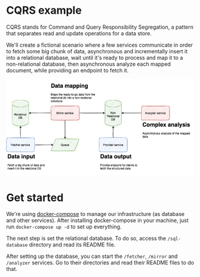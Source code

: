 # CQRS example

CQRS stands for Command and Query Responsibility Segregation, a pattern that separates read and update operations for a data store.

We'll create a fictional scenario where a few services communicate in order to fetch some big chunk of data, asynchronous and incrementally insert it into a relational database, wait until it's ready to process and map it to a non-relational database, then asynchronous analyze each mapped document, while providing an endpoint to fetch it.

![](./docs/overview.drawio.png)

# Get started

We're using [docker-compose](https://docs.docker.com/compose/) to manage our infrastructure (as database and other services). After installing docker-compose in your machine, just run `docker-compose up -d` to set up everything.

The next step is set the relational database. To do so, access the `/sql-database` directory and read its README file.

After setting up the database, you can start the `/fetcher`, `/mirror` and `/analyzer` services. Go to their directories and read their README files to do that.
